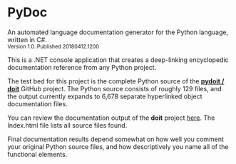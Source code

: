 # PyDoc
An automated language documentation generator for the Python language, written in C#.<br />
<sup>Version 1.0. Published 20180412.1200</sup>

This is a .NET console application that creates a deep-linking encyclopedic documentation reference from any Python project.

The test bed for this project is the complete Python source of the [**pydoit / doit**](https://github.com/pydoit/doit) GitHub project. The Python source consists of roughly 129 files, and the output currently expands to 6,678 separate hyperlinked object documentation files.

You can review the documentation output of the **doit** project [here](http://www.localmarketproductions.com/PyDocSamples/). The Index.html file lists all source files found.

Final documentation results depend somewhat on how well you comment your original Python source files, and how descriptively you name all of the functional elements.



